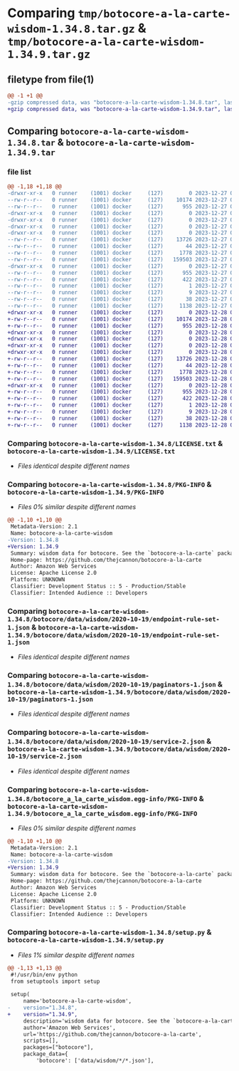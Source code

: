 # Comparing `tmp/botocore-a-la-carte-wisdom-1.34.8.tar.gz` & `tmp/botocore-a-la-carte-wisdom-1.34.9.tar.gz`

## filetype from file(1)

```diff
@@ -1 +1 @@
-gzip compressed data, was "botocore-a-la-carte-wisdom-1.34.8.tar", last modified: Wed Dec 27 01:06:59 2023, max compression
+gzip compressed data, was "botocore-a-la-carte-wisdom-1.34.9.tar", last modified: Thu Dec 28 01:07:01 2023, max compression
```

## Comparing `botocore-a-la-carte-wisdom-1.34.8.tar` & `botocore-a-la-carte-wisdom-1.34.9.tar`

### file list

```diff
@@ -1,18 +1,18 @@
-drwxr-xr-x   0 runner    (1001) docker     (127)        0 2023-12-27 01:06:59.359354 botocore-a-la-carte-wisdom-1.34.8/
--rw-r--r--   0 runner    (1001) docker     (127)    10174 2023-12-27 01:06:59.000000 botocore-a-la-carte-wisdom-1.34.8/LICENSE.txt
--rw-r--r--   0 runner    (1001) docker     (127)      955 2023-12-27 01:06:59.359354 botocore-a-la-carte-wisdom-1.34.8/PKG-INFO
-drwxr-xr-x   0 runner    (1001) docker     (127)        0 2023-12-27 01:06:59.355354 botocore-a-la-carte-wisdom-1.34.8/botocore/
-drwxr-xr-x   0 runner    (1001) docker     (127)        0 2023-12-27 01:06:59.355354 botocore-a-la-carte-wisdom-1.34.8/botocore/data/
-drwxr-xr-x   0 runner    (1001) docker     (127)        0 2023-12-27 01:06:59.355354 botocore-a-la-carte-wisdom-1.34.8/botocore/data/wisdom/
-drwxr-xr-x   0 runner    (1001) docker     (127)        0 2023-12-27 01:06:59.355354 botocore-a-la-carte-wisdom-1.34.8/botocore/data/wisdom/2020-10-19/
--rw-r--r--   0 runner    (1001) docker     (127)    13726 2023-12-27 01:06:29.000000 botocore-a-la-carte-wisdom-1.34.8/botocore/data/wisdom/2020-10-19/endpoint-rule-set-1.json
--rw-r--r--   0 runner    (1001) docker     (127)       44 2023-12-27 01:06:29.000000 botocore-a-la-carte-wisdom-1.34.8/botocore/data/wisdom/2020-10-19/examples-1.json
--rw-r--r--   0 runner    (1001) docker     (127)     1778 2023-12-27 01:06:29.000000 botocore-a-la-carte-wisdom-1.34.8/botocore/data/wisdom/2020-10-19/paginators-1.json
--rw-r--r--   0 runner    (1001) docker     (127)   159503 2023-12-27 01:06:29.000000 botocore-a-la-carte-wisdom-1.34.8/botocore/data/wisdom/2020-10-19/service-2.json
-drwxr-xr-x   0 runner    (1001) docker     (127)        0 2023-12-27 01:06:59.359354 botocore-a-la-carte-wisdom-1.34.8/botocore_a_la_carte_wisdom.egg-info/
--rw-r--r--   0 runner    (1001) docker     (127)      955 2023-12-27 01:06:59.000000 botocore-a-la-carte-wisdom-1.34.8/botocore_a_la_carte_wisdom.egg-info/PKG-INFO
--rw-r--r--   0 runner    (1001) docker     (127)      422 2023-12-27 01:06:59.000000 botocore-a-la-carte-wisdom-1.34.8/botocore_a_la_carte_wisdom.egg-info/SOURCES.txt
--rw-r--r--   0 runner    (1001) docker     (127)        1 2023-12-27 01:06:59.000000 botocore-a-la-carte-wisdom-1.34.8/botocore_a_la_carte_wisdom.egg-info/dependency_links.txt
--rw-r--r--   0 runner    (1001) docker     (127)        9 2023-12-27 01:06:59.000000 botocore-a-la-carte-wisdom-1.34.8/botocore_a_la_carte_wisdom.egg-info/top_level.txt
--rw-r--r--   0 runner    (1001) docker     (127)       38 2023-12-27 01:06:59.359354 botocore-a-la-carte-wisdom-1.34.8/setup.cfg
--rw-r--r--   0 runner    (1001) docker     (127)     1138 2023-12-27 01:06:59.000000 botocore-a-la-carte-wisdom-1.34.8/setup.py
+drwxr-xr-x   0 runner    (1001) docker     (127)        0 2023-12-28 01:07:01.118432 botocore-a-la-carte-wisdom-1.34.9/
+-rw-r--r--   0 runner    (1001) docker     (127)    10174 2023-12-28 01:07:00.000000 botocore-a-la-carte-wisdom-1.34.9/LICENSE.txt
+-rw-r--r--   0 runner    (1001) docker     (127)      955 2023-12-28 01:07:01.118432 botocore-a-la-carte-wisdom-1.34.9/PKG-INFO
+drwxr-xr-x   0 runner    (1001) docker     (127)        0 2023-12-28 01:07:01.114432 botocore-a-la-carte-wisdom-1.34.9/botocore/
+drwxr-xr-x   0 runner    (1001) docker     (127)        0 2023-12-28 01:07:01.114432 botocore-a-la-carte-wisdom-1.34.9/botocore/data/
+drwxr-xr-x   0 runner    (1001) docker     (127)        0 2023-12-28 01:07:01.114432 botocore-a-la-carte-wisdom-1.34.9/botocore/data/wisdom/
+drwxr-xr-x   0 runner    (1001) docker     (127)        0 2023-12-28 01:07:01.118432 botocore-a-la-carte-wisdom-1.34.9/botocore/data/wisdom/2020-10-19/
+-rw-r--r--   0 runner    (1001) docker     (127)    13726 2023-12-28 01:06:26.000000 botocore-a-la-carte-wisdom-1.34.9/botocore/data/wisdom/2020-10-19/endpoint-rule-set-1.json
+-rw-r--r--   0 runner    (1001) docker     (127)       44 2023-12-28 01:06:26.000000 botocore-a-la-carte-wisdom-1.34.9/botocore/data/wisdom/2020-10-19/examples-1.json
+-rw-r--r--   0 runner    (1001) docker     (127)     1778 2023-12-28 01:06:26.000000 botocore-a-la-carte-wisdom-1.34.9/botocore/data/wisdom/2020-10-19/paginators-1.json
+-rw-r--r--   0 runner    (1001) docker     (127)   159503 2023-12-28 01:06:26.000000 botocore-a-la-carte-wisdom-1.34.9/botocore/data/wisdom/2020-10-19/service-2.json
+drwxr-xr-x   0 runner    (1001) docker     (127)        0 2023-12-28 01:07:01.118432 botocore-a-la-carte-wisdom-1.34.9/botocore_a_la_carte_wisdom.egg-info/
+-rw-r--r--   0 runner    (1001) docker     (127)      955 2023-12-28 01:07:01.000000 botocore-a-la-carte-wisdom-1.34.9/botocore_a_la_carte_wisdom.egg-info/PKG-INFO
+-rw-r--r--   0 runner    (1001) docker     (127)      422 2023-12-28 01:07:01.000000 botocore-a-la-carte-wisdom-1.34.9/botocore_a_la_carte_wisdom.egg-info/SOURCES.txt
+-rw-r--r--   0 runner    (1001) docker     (127)        1 2023-12-28 01:07:01.000000 botocore-a-la-carte-wisdom-1.34.9/botocore_a_la_carte_wisdom.egg-info/dependency_links.txt
+-rw-r--r--   0 runner    (1001) docker     (127)        9 2023-12-28 01:07:01.000000 botocore-a-la-carte-wisdom-1.34.9/botocore_a_la_carte_wisdom.egg-info/top_level.txt
+-rw-r--r--   0 runner    (1001) docker     (127)       38 2023-12-28 01:07:01.118432 botocore-a-la-carte-wisdom-1.34.9/setup.cfg
+-rw-r--r--   0 runner    (1001) docker     (127)     1138 2023-12-28 01:07:00.000000 botocore-a-la-carte-wisdom-1.34.9/setup.py
```

### Comparing `botocore-a-la-carte-wisdom-1.34.8/LICENSE.txt` & `botocore-a-la-carte-wisdom-1.34.9/LICENSE.txt`

 * *Files identical despite different names*

### Comparing `botocore-a-la-carte-wisdom-1.34.8/PKG-INFO` & `botocore-a-la-carte-wisdom-1.34.9/PKG-INFO`

 * *Files 0% similar despite different names*

```diff
@@ -1,10 +1,10 @@
 Metadata-Version: 2.1
 Name: botocore-a-la-carte-wisdom
-Version: 1.34.8
+Version: 1.34.9
 Summary: wisdom data for botocore. See the `botocore-a-la-carte` package for more info.
 Home-page: https://github.com/thejcannon/botocore-a-la-carte
 Author: Amazon Web Services
 License: Apache License 2.0
 Platform: UNKNOWN
 Classifier: Development Status :: 5 - Production/Stable
 Classifier: Intended Audience :: Developers
```

### Comparing `botocore-a-la-carte-wisdom-1.34.8/botocore/data/wisdom/2020-10-19/endpoint-rule-set-1.json` & `botocore-a-la-carte-wisdom-1.34.9/botocore/data/wisdom/2020-10-19/endpoint-rule-set-1.json`

 * *Files identical despite different names*

### Comparing `botocore-a-la-carte-wisdom-1.34.8/botocore/data/wisdom/2020-10-19/paginators-1.json` & `botocore-a-la-carte-wisdom-1.34.9/botocore/data/wisdom/2020-10-19/paginators-1.json`

 * *Files identical despite different names*

### Comparing `botocore-a-la-carte-wisdom-1.34.8/botocore/data/wisdom/2020-10-19/service-2.json` & `botocore-a-la-carte-wisdom-1.34.9/botocore/data/wisdom/2020-10-19/service-2.json`

 * *Files identical despite different names*

### Comparing `botocore-a-la-carte-wisdom-1.34.8/botocore_a_la_carte_wisdom.egg-info/PKG-INFO` & `botocore-a-la-carte-wisdom-1.34.9/botocore_a_la_carte_wisdom.egg-info/PKG-INFO`

 * *Files 0% similar despite different names*

```diff
@@ -1,10 +1,10 @@
 Metadata-Version: 2.1
 Name: botocore-a-la-carte-wisdom
-Version: 1.34.8
+Version: 1.34.9
 Summary: wisdom data for botocore. See the `botocore-a-la-carte` package for more info.
 Home-page: https://github.com/thejcannon/botocore-a-la-carte
 Author: Amazon Web Services
 License: Apache License 2.0
 Platform: UNKNOWN
 Classifier: Development Status :: 5 - Production/Stable
 Classifier: Intended Audience :: Developers
```

### Comparing `botocore-a-la-carte-wisdom-1.34.8/setup.py` & `botocore-a-la-carte-wisdom-1.34.9/setup.py`

 * *Files 1% similar despite different names*

```diff
@@ -1,13 +1,13 @@
 #!/usr/bin/env python
 from setuptools import setup
 
 setup(
     name='botocore-a-la-carte-wisdom',
-    version="1.34.8",
+    version="1.34.9",
     description='wisdom data for botocore. See the `botocore-a-la-carte` package for more info.',
     author='Amazon Web Services',
     url='https://github.com/thejcannon/botocore-a-la-carte',
     scripts=[],
     packages=["botocore"],
     package_data={
         'botocore': ['data/wisdom/*/*.json'],
```

